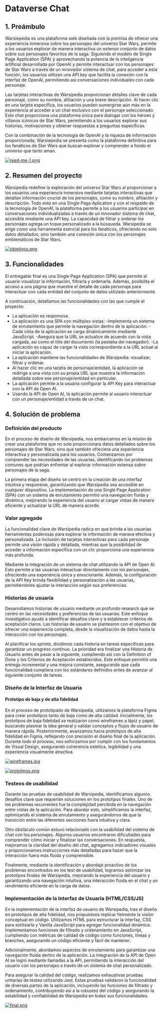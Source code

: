 # Dataverse Chat

## 1. Preámbulo

Warsiepedia es una plataforma web diseñada con la premisa de ofrecer una experiencia inmersiva sobre los personajes del universo Star Wars, permite a los usuarios explorar de manera interactiva un extenso conjunto de datos sobre sus personajes favoritos de la saga. Siguiendo el modelo de Single Page Application (SPA) y aprovechando la potencia de la inteligencia artificial desarrollada por OpenAI y permite interactuar con los personajes de Star Wars a través de un innovador sistema de chat, para acceder a esta función, los usuarios utilizan una API key que facilita la conexión con la interfaz de OpenAI, permitiendo así conversaciones individuales con cada personaje.

Las tarjetas interactivas de Warsipedia proporcionan detalles clave de cada personaje, como su nombre, afiliación y una breve descripción. Al hacer clic en una tarjeta específica, los usuarios pueden sumergirse aún más en la experiencia al acceder a un chat exclusivo con el personaje seleccionado. Este chat proporciona una plataforma única para dialogar con los héroes y villanos icónicos de Star Wars, permitiendo a los usuarios explorar sus historias, motivaciones y obtener respuestas a preguntas específicas.

Con la combinación de la tecnología de OpenAI y la riqueza de información proporcionada, Warsiepedia se presenta como la plataforma definitiva para los fanáticos de Star Wars que buscan explorar y comprender a fondo el universo que tanto aman.


[![read-me-1.png](https://i.postimg.cc/YC79T54j/read-me-1.png)](https://postimg.cc/ykfsZryz)

## 2. Resumen del proyecto

Warsipedia redefine la exploración del universo Star Wars al proporcionar a los usuarios una experiencia inmersiva mediante tarjetas interactivas que detallan información crucial de los personajes, como su nombre, afiliación y descripción. Todo esto en una Single Page Aplication y con el respaldo de la tecnología de OpenAI, la plataforma permite a los usuarios participar en conversaciones individualizadas a través de un innovador sistema de chat, accesible mediante una API key. La capacidad de filtrar y ordenar los personajes agrega un toque personalizado a la búsqueda. Warsipedia se erige como una herramienta esencial para los fanáticos, ofreciendo no solo datos detallados, sino también una conexión única con los personajes emblemáticos de Star Wars.

[![objetivos.png](https://i.postimg.cc/zBKk7LVV/objetivos.png)](https://postimg.cc/hz4xPt8B)


## 3. Funcionalidades

El entregable final es una Single Page Application (SPA) que permite al usuario visualizar la información, filtrarla y ordenarla. Además, posibilita el acceso a una página que muestre el detalle de cada personaje para interactuar con cada entidad del conjunto de datos utilizado anteriormente.

A continuación, detallamos las funcionalidades con las que cumple el proyecto: 

* La aplicación es responsive.
* La aplicación es una SPA con múltiples vistas:
-Implementa un sistema de enrutamiento que permite la navegación dentro de la aplicación.
-Cada vista de la aplicación se carga dinámicamente mediante JavaScript.
-Asegura que la URL se actualice de acuerdo con la vista cargada, así como el title del documento (la pestaña del navegador).
-La aplicación es capaz de cargar la vista correspondiente a la URL actual al iniciar la aplicación.
* La aplicación mantiene las funcionalidades de Warsipedia: visualizar, filtrar y ordenar.
* Al hacer clic en una tarjeta de personaje/entidad, la aplicación se redirige a una vista con su propia URL que muestra la información detallada sobre ese personaje/entidad en particular.
* La aplicación permite a la usuaria configurar la API Key para interactuar con la API de Open AI.
* Usando la API de Open AI, la aplicación permite al usuario interactuar con un personaje/entidad a través de un chat.


## 4. Solución de problema 


### Definición del producto

En el proceso de diseño de Warsipedia, nos embarcamos en la misión de crear una plataforma que no solo proporcionara datos detallados sobre los personajes de Star Wars, sino que también ofreciera una experiencia interactiva y personalizada para los usuarios. Comenzamos por comprender las necesidades de las usuarias, identificando los problemas comunes que podrían enfrentar al explorar información extensa sobre personajes de la saga.

La primera etapa del diseño se centró en la creación de una interfaz intuitiva y responsive, garantizando que Warsipedia sea accesible en cualquier dispositivo. La implementación de una Single Page Application (SPA) con un sistema de enrutamiento permitió una navegación fluida y dinámica, mejorando la experiencia del usuario al cargar vistas de manera eficiente y actualizar la URL de manera acorde.

### Valor agregado 

La funcionalidad clave de Warsipedia radica en  que brinda a las usuarias herramientas poderosas para explorar la información de manera efectiva y personalizada. La inclusión de tarjetas interactivas para cada personaje permite una visión rápida y detallada, mientras que la posibilidad de acceder a información específica con un clic proporciona una experiencia más profunda.

Mediante la integración de un sistema de chat utilizando la API de Open AI. Esto permite a las usuarias interactuar directamente con los personajes, ofreciendo una experiencia única y emocionante. Además, la configuración de la API Key brinda flexibilidad y personalización a las usuarias, permitiéndoles ajustar la interacción según sus preferencias.

### Historias de usuaria

Desarrollamos historias de usuario mediante un profundo research que se centró en las necesidades y preferencias de las usuarias. Este enfoque investigativo ayudó a identificar desafíos clave y a establecer criterios de aceptación claros. Las historias de usuario se plantearon con el objetivo de ofrecer una experiencia completa, desde la visualización de datos hasta la interacción con los personajes.

Al planificar los sprints, dividimos cada historia en tareas específicas para garantizar un progreso continuo. La prioridad era finalizar una Historia de Usuario antes de pasar a la siguiente, cumpliendo así con la Definition of Done y los Criterios de Aceptación establecidos. Este enfoque permitió una entrega incremental y una mejora constante, asegurando que cada funcionalidad cumpliera con los estándares definidos antes de avanzar al siguiente conjunto de tareas.

### Diseño de la Interfaz de Usuaria

#### Prototipo de baja y de alta fidelidad

En el proceso de prototipado de Warsipedia, utilizamos la plataforma Figma para crear prototipos tanto de baja como de alta calidad. Inicialmente, los prototipos de baja fidelidad se realizaron como wireframes a lápiz y papel, buscando plasmar la idea general y validar conceptos y flujos de usuario de manera rápida. Posteriormente, avanzamos hacia prototipos de alta fidelidad en Figma, reflejando con precisión el diseño final de la aplicación. Durante todo el proceso, nos esforzamos por cumplir con los fundamentos de Visual Design, asegurando coherencia estética, legibilidad y una experiencia visualmente atractiva. 

[![wireframes.jpg](https://i.postimg.cc/TPSpbMwX/wireframes.jpg)](https://postimg.cc/yJm1qGcf)

[![prototipos.png](https://i.postimg.cc/TwhvfVPQ/prototipos.png)](https://postimg.cc/WFRH7JgJ)


### Testeos de usabilidad

Durante las pruebas de usabilidad de Warsipedia, identificamos algunos desafíos clave que requerían soluciones en los prototipos finales. Uno de los problemas recurrentes fue la complejidad percibida en la navegación entre vistas de la aplicación. Para abordar esto, simplificamos la interfaz, optimizando el sistema de enrutamiento y asegurándonos de que la transición entre las diferentes secciones fuera intuitiva y clara.

Otro obstáculo común estuvo relacionado con la usabilidad del sistema de chat con los personajes. Algunos usuarios encontraron dificultades para comprender cómo iniciar y finalizar las conversaciones. En respuesta, mejoramos la claridad del diseño del chat, agregamos indicadores visuales y proporcionamos instrucciones más detalladas para hacer que la interacción fuera más fluida y comprensible. 

Finalmente, mediante la identificación y abordaje proactivo de los problemas encontrados en los test de usabilidad, logramos optimizar los prototipos finales de Warsipedia, mejorando la experiencia del usuario y garantizando una navegación intuitiva, una interacción fluida en el chat y un rendimiento eficiente en la carga de datos.

### Implementación de la Interfaz de Usuaria (HTML/CSS/JS)

En la implementación de la interfaz de usuario de Warsipedia, tras el diseño en prototipos de alta fidelidad, nos propusimos replicar fielmente la visión conceptual en código. Utilizamos HTML para estructurar la interfaz, CSS para estilizarla y Vanilla JavaScript para agregar funcionalidad dinámica. Implementamos funciones de filtrado y ordenamiento en JavaScript, cumpliendo con métricas de calidad de código como funciones, líneas y branches, asegurando un código eficiente y fácil de mantener.

Adicionalmente, abordamos aspectos de enrutamiento para garantizar una navegación fluida dentro de la aplicación. La integración de la API de Open AI se logró mediante llamadas a la API, permitiendo la interacción del usuario con los personajes a través de un sistema de chat personalizado.

Para asegurar la calidad del código, realizamos exhaustivas pruebas unitarias de testeo utilizando Jest. Estas pruebas validaron la funcionalidad de diversas partes de la aplicación, incluyendo las funciones de filtrado y ordenamiento, contribuyendo así a la robustez del código y asegurando la estabilidad y confiabilidad de Warsipedia en todas sus funcionalidades.

[![final.png](https://i.postimg.cc/NMnX42jL/final.png)](https://postimg.cc/0Mpr5Qmq)
